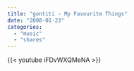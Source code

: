 ```yaml
---
title: "gontiti - My Favourite Things"
date: "2008-01-23"
categories:
  - "music"
  - "shares"
---
```


{{< youtube iFDvWXQMeNA >}}
